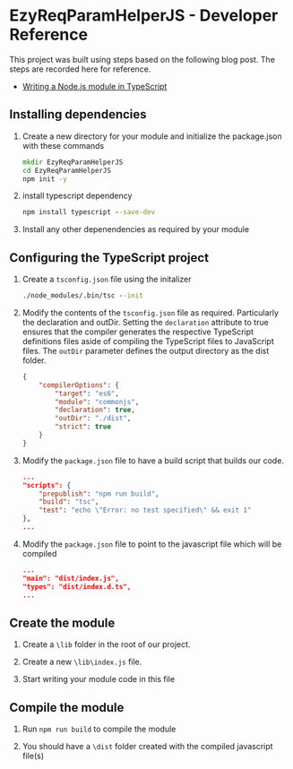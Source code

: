 # EzyReqParamHelperJS - Developer Reference

This project was built using steps based on the following blog post. The steps are recorded here for reference. 

- [Writing a Node.js module in TypeScript](https://www.twilio.com/blog/2017/06/writing-a-node-module-in-typescript.html)

## Installing dependencies

1. Create a new directory for your module and initialize the package.json with these commands

    ```cmd
    mkdir EzyReqParamHelperJS
    cd EzyReqParamHelperJS
    npm init -y
    ```

1. install typescript dependency

    ```cmd
    npm install typescript --save-dev
    ```

1. Install any other depenendencies as required by your module

## Configuring the TypeScript project

1. Create a `tsconfig.json` file using the initalizer

    ```cmd
    ./node_modules/.bin/tsc --init
    ```

1. Modify the contents of the `tsconfig.json` file as required. Particularly the declaration and outDir. Setting the `declaration` attribute to true ensures that the compiler generates the respective TypeScript definitions files aside of compiling the TypeScript files to JavaScript files. The `outDir` parameter defines the output directory as the dist folder.

    ```json
    {
        "compilerOptions": {
            "target": "es6",
            "module": "commonjs",
            "declaration": true,
            "outDir": "./dist",
            "strict": true
        }
    }
    ```

1. Modify the `package.json` file to have a build script that builds our code.

    ```json
    ...
    "scripts": {
        "prepublish": "npm run build",
        "build": "tsc",
        "test": "echo \"Error: no test specified\" && exit 1"
    },
    ...
    ```

1. Modify the `package.json` file to point to the javascript file which will be compiled

    ```json
    ...
    "main": "dist/index.js",
    "types": "dist/index.d.ts",
    ...
    ```

## Create the module

1. Create a `\lib` folder in the root of our project.

1. Create a new `\lib\index.js` file.

1. Start writing your module code in this file

## Compile the module

1. Run `npm run build` to compile the module

1. You should have a `\dist` folder created with the compiled javascript file(s)
